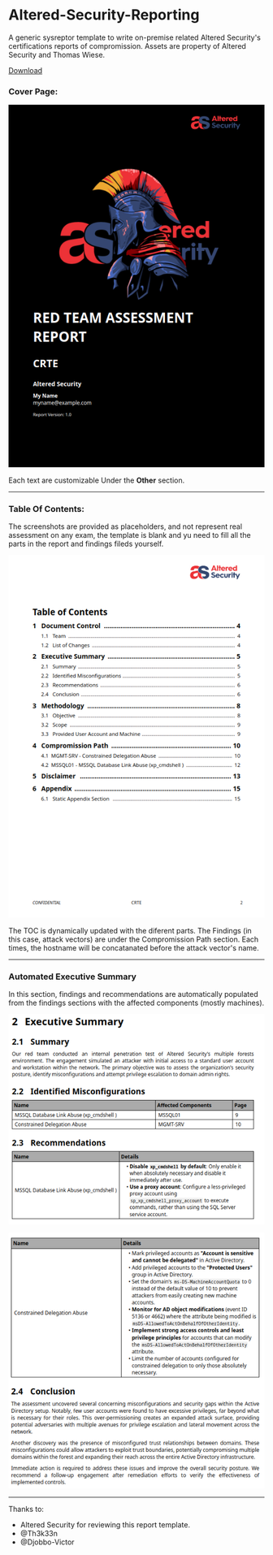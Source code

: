 # Altered-Security-Reporting
A generic sysreptor template to write on-premise related Altered Security's certifications reports of compromission.
Assets are property of Altered Security and Thomas Wiese.

[Download](https://github.com/didntchooseaname/Altered-Security-Reporting/releases)

### Cover Page:

![Cover Page](/Demo-assets/cover.png)

Each text are customizable Under the **Other** section.

---

### Table Of Contents:

The screenshots are provided as placeholders, and not represent real assessment on any exam, the template is blank and yu need to fill all the parts in the report and findings fileds yourself.

![toc](/Demo-assets/toc.png)

The TOC is dynamically updated with the diferent parts. The Findings (in this case, attack vectors) are under the Compromission Path section. Each times, the hostname will be concatanated before the attack vector's name.

---

### Automated Executive Summary

In this section, findings and recommendations are automatically populated from the findings sections with the affected components (mostly machines).

![executive summary](/Demo-assets/exsum.png)

![executive summary 2](/Demo-assets/exsum2.png)

---

Thanks to:

- Altered Security for reviewing this report template.
- @Th3k33n
- @Djobbo-Victor
